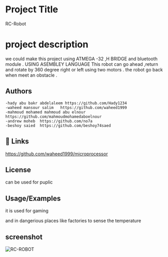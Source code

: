 
# Project Title 

RC-Robot 

# project description 
 we could make this project using ATMEGA -32
,H BRIDGE and bluetooth module .
USING ASEMBLEY LANGUAGE
This robot can go ahead ,return and rotate by 360 degree right or left 
using two motors .
the robot go back when meet an obstacle .

 



## Authors

    -hady abu bakr abdelaleem https://github.com/Hady1234
    -waheed mansour salim   https://github.com/waheed1999
    -mahmoud mohamed mahmoud abu elnour https://github.com/mahmoudmohamedaboelnour
    -andrew moheb  https://github.com/no7a
    -beshoy saied  https://github.com/beshoy74saed



## 🔗 Links
https://github.com/waheed1999/microprocessor

## License

can be used for puplic



## Usage/Examples
 it is used for gaming

and in dangerious places  like factories to sense the temperature


## screenshot
![RC-ROBOT](https://github.com/waheed1999/microprocessor/blob/main/WhatsApp%20Image%202022-01-06%20at%204.00.54%20PM.jpeg)
